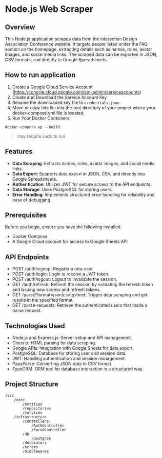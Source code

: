 # Node.js Web Scraper

## Overview

This Node.js application scrapes data from the Interaction Design Association Conference website. It targets people listed under the FAQ section on the homepage, extracting details such as names, roles, avatar images, and social media links. The scraped data can be exported in JSON, CSV formats, and directly to Google Spreadsheets.

## How to run application

1. Create a Google Cloud Service Account (https://console.cloud.google.com/iam-admin/serviceaccounts)
2. Create and Download the Service Account Key
3. Rename the downloaded key file to `credentials.json`.
4. Move or copy this file into the root directory of your project where your docker-compose.yml file is located.
5. Run Your Docker Containers:

```
docker-compose up --build
```

> may require sudo to run

## Features

- **Data Scraping**: Extracts names, roles, avatar images, and social media links.
- **Data Export**: Supports data export in JSON, CSV, and directly into Google Spreadsheets.
- **Authentication**: Utilizes JWT for secure access to the API endpoints.
- **Data Storage**: Uses PostgreSQL for storing users.
- **Error Handling**: Implements structured error handling for reliability and ease of debugging.

## Prerequisites

Before you begin, ensure you have the following installed:

- Docker Compose
- A Google Cloud account for access to Google Sheets API

## API Endpoints

- POST /auth/signup: Register a new user.
- POST /auth/login: Login to receive a JWT token.
- POST /auth/logout: Logout to invalidate the session.
- GET /auth/refresh: Refresh the session by validating the refresh token and issuing new access and refresh tokens.
- GET /parse?format=json|csv|gsheet: Trigger data scraping and get results in the specified format.
- GET /parse-requests: Retrieve the authenticated users that made a parse request.

## Technologies Used

- Node.js and Express.js: Server setup and API management.
- Cheerio: HTML parsing for data scraping.
- Google APIs: Integration with Google Sheets for data export.
- PostgreSQL: Database for storing user and session data.
- JWT: Handling authentication and session management.
- PapaParse: Converting JSON data to CSV format.
- TypeORM: ORM tool for database interaction in a structured way.

## Project Structure

```
/src
    /core
        /entities
        /repositories
        /services
    /infrastructure
        /controllers
            /AuthController
            /ParseController
        /db
            /postgres
        /decorators
        /errors
        /middlewares
```
